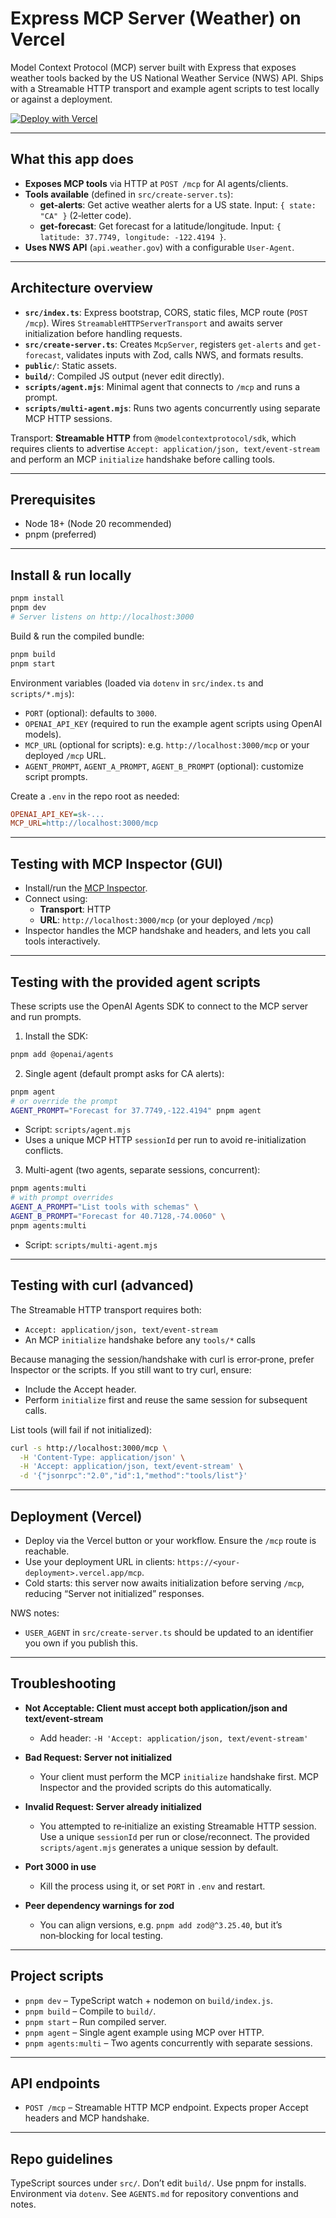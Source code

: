 # Express MCP Server (Weather) on Vercel

Model Context Protocol (MCP) server built with Express that exposes weather tools backed by the US National Weather Service (NWS) API. Ships with a Streamable HTTP transport and example agent scripts to test locally or against a deployment.

[![Deploy with Vercel](https://vercel.com/button)](https://vercel.com/new/git/external?repository-url=https://github.com/vercel-labs/express-mcp&project-name=express-mcp&repository-name=express-mcp)

---

## What this app does

- **Exposes MCP tools** via HTTP at `POST /mcp` for AI agents/clients.
- **Tools available** (defined in `src/create-server.ts`):
  - **get-alerts**: Get active weather alerts for a US state. Input: `{ state: "CA" }` (2‑letter code).
  - **get-forecast**: Get forecast for a latitude/longitude. Input: `{ latitude: 37.7749, longitude: -122.4194 }`.
- **Uses NWS API** (`api.weather.gov`) with a configurable `User-Agent`.

---

## Architecture overview

- **`src/index.ts`**: Express bootstrap, CORS, static files, MCP route (`POST /mcp`). Wires `StreamableHTTPServerTransport` and awaits server initialization before handling requests.
- **`src/create-server.ts`**: Creates `McpServer`, registers `get-alerts` and `get-forecast`, validates inputs with Zod, calls NWS, and formats results.
- **`public/`**: Static assets.
- **`build/`**: Compiled JS output (never edit directly).
- **`scripts/agent.mjs`**: Minimal agent that connects to `/mcp` and runs a prompt.
- **`scripts/multi-agent.mjs`**: Runs two agents concurrently using separate MCP HTTP sessions.

Transport: **Streamable HTTP** from `@modelcontextprotocol/sdk`, which requires clients to advertise `Accept: application/json, text/event-stream` and perform an MCP `initialize` handshake before calling tools.

---

## Prerequisites

- Node 18+ (Node 20 recommended)
- pnpm (preferred)

---

## Install & run locally

```bash
pnpm install
pnpm dev
# Server listens on http://localhost:3000
```

Build & run the compiled bundle:
```bash
pnpm build
pnpm start
```

Environment variables (loaded via `dotenv` in `src/index.ts` and `scripts/*.mjs`):

- `PORT` (optional): defaults to `3000`.
- `OPENAI_API_KEY` (required to run the example agent scripts using OpenAI models).
- `MCP_URL` (optional for scripts): e.g. `http://localhost:3000/mcp` or your deployed `/mcp` URL.
- `AGENT_PROMPT`, `AGENT_A_PROMPT`, `AGENT_B_PROMPT` (optional): customize script prompts.

Create a `.env` in the repo root as needed:
```ini
OPENAI_API_KEY=sk-...
MCP_URL=http://localhost:3000/mcp
```

---

## Testing with MCP Inspector (GUI)

- Install/run the [MCP Inspector](https://modelcontextprotocol.io/docs/tools/inspector).
- Connect using:
  - **Transport**: HTTP
  - **URL**: `http://localhost:3000/mcp` (or your deployed `/mcp`)
- Inspector handles the MCP handshake and headers, and lets you call tools interactively.

---

## Testing with the provided agent scripts

These scripts use the OpenAI Agents SDK to connect to the MCP server and run prompts.

1) Install the SDK:
```bash
pnpm add @openai/agents
```

2) Single agent (default prompt asks for CA alerts):
```bash
pnpm agent
# or override the prompt
AGENT_PROMPT="Forecast for 37.7749,-122.4194" pnpm agent
```
- Script: `scripts/agent.mjs`
- Uses a unique MCP HTTP `sessionId` per run to avoid re-initialization conflicts.

3) Multi-agent (two agents, separate sessions, concurrent):
```bash
pnpm agents:multi
# with prompt overrides
AGENT_A_PROMPT="List tools with schemas" \
AGENT_B_PROMPT="Forecast for 40.7128,-74.0060" \
pnpm agents:multi
```
- Script: `scripts/multi-agent.mjs`

---

## Testing with curl (advanced)

The Streamable HTTP transport requires both:
- `Accept: application/json, text/event-stream`
- An MCP `initialize` handshake before any `tools/*` calls

Because managing the session/handshake with curl is error‑prone, prefer Inspector or the scripts. If you still want to try curl, ensure:

- Include the Accept header.
- Perform `initialize` first and reuse the same session for subsequent calls.

List tools (will fail if not initialized):
```bash
curl -s http://localhost:3000/mcp \
  -H 'Content-Type: application/json' \
  -H 'Accept: application/json, text/event-stream' \
  -d '{"jsonrpc":"2.0","id":1,"method":"tools/list"}'
```

---

## Deployment (Vercel)

- Deploy via the Vercel button or your workflow. Ensure the `/mcp` route is reachable.
- Use your deployment URL in clients: `https://<your-deployment>.vercel.app/mcp`.
- Cold starts: this server now awaits initialization before serving `/mcp`, reducing “Server not initialized” responses.

NWS notes:
- `USER_AGENT` in `src/create-server.ts` should be updated to an identifier you own if you publish this.

---

## Troubleshooting

- **Not Acceptable: Client must accept both application/json and text/event-stream**
  - Add header: `-H 'Accept: application/json, text/event-stream'`

- **Bad Request: Server not initialized**
  - Your client must perform the MCP `initialize` handshake first. MCP Inspector and the provided scripts do this automatically.

- **Invalid Request: Server already initialized**
  - You attempted to re‑initialize an existing Streamable HTTP session. Use a unique `sessionId` per run or close/reconnect. The provided `scripts/agent.mjs` generates a unique session by default.

- **Port 3000 in use**
  - Kill the process using it, or set `PORT` in `.env` and restart.

- **Peer dependency warnings for zod**
  - You can align versions, e.g. `pnpm add zod@^3.25.40`, but it’s non‑blocking for local testing.

---

## Project scripts

- `pnpm dev` – TypeScript watch + nodemon on `build/index.js`.
- `pnpm build` – Compile to `build/`.
- `pnpm start` – Run compiled server.
- `pnpm agent` – Single agent example using MCP over HTTP.
- `pnpm agents:multi` – Two agents concurrently with separate sessions.

---

## API endpoints

- `POST /mcp` – Streamable HTTP MCP endpoint. Expects proper Accept headers and MCP handshake.

---

## Repo guidelines

TypeScript sources under `src/`. Don’t edit `build/`. Use pnpm for installs. Environment via `dotenv`. See `AGENTS.md` for repository conventions and notes.
